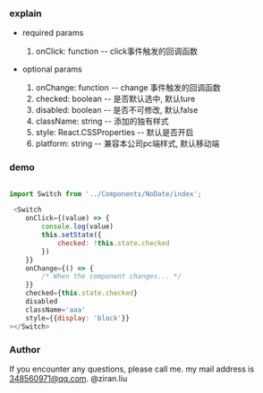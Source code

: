 ### explain

* required params
    1. onClick: function  -- click事件触发的回调函数

* optional params
    1. onChange: function  -- change 事件触发的回调函数
    2. checked: boolean -- 是否默认选中, 默认ture
    3. disabled: boolean -- 是否不可修改, 默认false
    4. className: string -- 添加的独有样式
    5. style: React.CSSProperties -- 默认是否开启
    6. platform: string -- 兼容本公司pc端样式, 默认移动端

### demo

```js

import Switch from '../Components/NoDate/index';

 <Switch 
    onClick={(value) => {
        console.log(value)
        this.setState({
            checked: !this.state.checked
        })
    }}
    onChange={() => { 
        /* When the component changes... */ 
    }}
    checked={this.state.checked}
    disabled   
    className='aaa'
    style={{display: 'block'}} 
></Switch>

```  

### Author
If you encounter any questions, please call me. 
my mail address is 348560971@qq.com.
@ziran.liu
